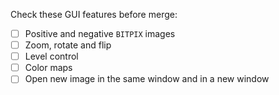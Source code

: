 Check these GUI features before merge:

- [ ] Positive and negative `BITPIX` images
- [ ] Zoom, rotate and flip
- [ ] Level control
- [ ] Color maps
- [ ] Open new image in the same window and in a new window
